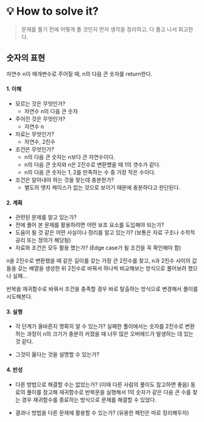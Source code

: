 
# 💡 How to solve it?
> 문제를 풀기 전에 어떻게 풀 것인지 먼저 생각을 정리하고, 다 풀고 나서 회고한다.

## 숫자의 표현
자연수 n이 매개변수로 주어질 때, n의 다음 큰 숫자를 return한다.


#### 1. 이해
- 모르는 것은 무엇인가?
    - 자연수 n의 다음 큰 숫자
- 주어진 것은 무엇인가?
    - 자연수 n
- 자료는 무엇인가?
    - 자연수, 2진수
- 조건은 무엇인가?
    - n의 다음 큰 숫자는 n보다 큰 자연수이다.
    - n의 다음 큰 숫자와 n은 2진수로 변환헀을 때 1의 갯수가 같다.
    - n의 다음 큰 숫자는 1, 2를 만족하는 수 중 가장 작은 수이다.
- 조건은 알아내야 하는 것을 찾는데 충분한가?
    - 별도의 엣지 케이스가 없는 것으로 보이기 때문에 충분하다고 판단된다.

#### 2. 계획
- 관련된 문제를 알고 있는가?
- 전에 풀어 본 문제를 활용하려면 어떤 보조 요소를 도입해야 되는가?
- 도움이 될 것 같은 어떤 사실이나 정리를 알고 있는가? (보통은 자료 구조나 수학적 공리 또는 정의가 해당됨)
- 자료와 조건은 모두 활용 했는가? (Edge case가 될 조건을 꼭 확인해야 함)

n을 2진수로 변환했을 때 같은 길이를 갖는 가장 큰 2진수를 찾고, n과 2진수 사이의 값들을 갖는 배열을 생성한 뒤 2진수로 바꿔서 하나씩 비교해보는 방식으로 풀어보려 했으나 실패... 

반복을 재귀함수로 바꿔서 조건을 충족할 경우 바로 탈출하는 방식으로 변경해서 풀이를 시도해본다.

#### 3. 실행
- 각 단계가 올바른지 명확히 알 수 있는가?
실패한 풀이에서는 숫자를 2진수로 변환하는 과정이 n의 크기가 충분히 커졌을 때 너무 많은 오버헤드가 발생하는 데 있는 것 같다.

- 그것이 옳다는 것을 설명할 수 있는가?

#### 4. 반성
- 다른 방법으로 해결할 수는 없었는가? (이때 다른 사람의 풀이도 참고하면 좋음)
동료의 풀이를 참고해 재귀함수로 반복문을 실행해서 1의 숫자가 같은 다음 큰 수를 찾는 경우 재귀함수를 종료하는 방식으로 문제를 해결할 수 있었다.

- 결과나 방법을 다른 문제에 활용할 수 있는가? (유용한 패턴은 따로 정리해두자)
